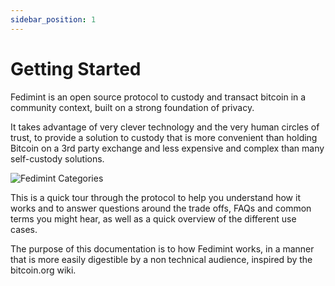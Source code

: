 ```yaml
---
sidebar_position: 1
---
```


# Getting Started

Fedimint is an open source protocol to custody and transact bitcoin in a community context, built on a strong foundation of privacy.

It takes advantage of very clever technology and the very human circles of trust, to provide a solution to custody that is more convenient than holding Bitcoin on a 3rd party exchange and less expensive and complex than many self-custody solutions.

![Fedimint Categories](/img/FedimintMap.png)

This is a quick tour through the protocol to help you understand how it works and to answer questions around the trade offs, FAQs and common terms you might hear, as well as a quick overview of the different use cases. 

The purpose of this documentation is to how Fedimint works, in a manner that is more easily digestible by a non technical audience, inspired by the bitcoin.org wiki.
